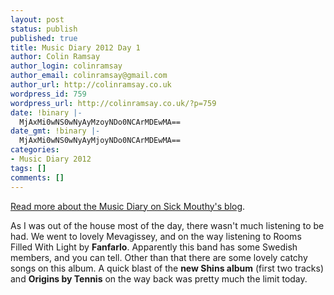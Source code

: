 ```yaml
---
layout: post
status: publish
published: true
title: Music Diary 2012 Day 1
author: Colin Ramsay
author_login: colinramsay
author_email: colinramsay@gmail.com
author_url: http://colinramsay.co.uk
wordpress_id: 759
wordpress_url: http://colinramsay.co.uk/?p=759
date: !binary |-
  MjAxMi0wNS0wNyAyMzoyNDo0NCArMDEwMA==
date_gmt: !binary |-
  MjAxMi0wNS0wNyAyMjoyNDo0NCArMDEwMA==
categories:
- Music Diary 2012
tags: []
comments: []
---
```

<p><a href="http://sickmouthy.com/music-diary-2012/">Read more about the Music Diary on Sick Mouthy's blog</a>.</p>
<p>As I was out of the house most of the day, there wasn't much listening to be had. We went to lovely Mevagissey, and on the way listening to Rooms Filled With Light by <strong>Fanfarlo</strong>. Apparently this band has some Swedish members, and you can tell. Other than that there are some lovely catchy songs on this album. A quick blast of the <strong>new Shins album</strong> (first two tracks) and <strong>Origins by Tennis</strong> on the way back was pretty much the limit today.</p>
